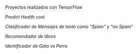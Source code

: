 Proyectos realizados con TensorFlow

*Predict Health cost*

*Clasificador de Mensajes de texto como "Spam" y "no Spam"*

*Recomendador de libros*

*Identificador de Gato vs Perro*

